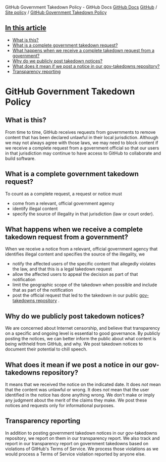 GitHub Government Takedown Policy - GitHub Docs
[GitHub Docs](/en)
[GitHub](/en/github)
/
[Site policy](/en/github/site-policy)
/
[GitHub Government Takedown Policy](/en/github/site-policy/github-government-takedown-policy)

## [In this article](#in-this-article)
- [What is this?](#what-is-this)
- [What is a complete government takedown request?](#what-is-a-complete-government-takedown-request)
- [What happens when we receive a complete takedown request from a government?](#what-happens-when-we-receive-a-complete-takedown-request-from-a-government)
- [Why do we publicly post takedown notices?](#why-do-we-publicly-post-takedown-notices)
- [What does it mean if we post a notice in our gov-takedowns repository?](#what-does-it-mean-if-we-post-a-notice-in-our-gov-takedowns-repository)
- [Transparency reporting](#transparency-reporting)

# GitHub Government Takedown Policy

## What is this?

From time to time, GitHub receives requests from governments to remove content that has been declared unlawful in their local jurisdiction. Although we may not always agree with those laws, we may need to block content if we receive a complete request from a government official so that our users in that jurisdiction may continue to have access to GitHub to collaborate and build software.

## What is a complete government takedown request?

To count as a complete request, a request or notice must

- come from a relevant, official government agency
- identify illegal content
- specify the source of illegality in that jurisdiction (law or court order).

## What happens when we receive a complete takedown request from a government?

When we receive a notice from a relevant, official government agency that identifies illegal content and specifies the source of the illegality, we

- notify the affected users of the specific content that allegedly violates the law, and that this is a legal takedown request
- allow the affected users to appeal the decision as part of that notification
- limit the geographic scope of the takedown when possible and include that as part of the notification
- post the official request that led to the takedown in our public
[gov-takedowns repository](https://github.com/github/gov-takedowns)
.

## Why do we publicly post takedown notices?

We are concerned about Internet censorship, and believe that transparency on a specific and ongoing level is essential to good governance. By publicly posting the notices, we can better inform the public about what content is being withheld from GitHub, and why. We post takedown notices to document their potential to chill speech.

## What does it mean if we post a notice in our gov-takedowns repository?

It means that we received the notice on the indicated date. It does
*not*
mean that the content was unlawful or wrong. It does
*not*
mean that the user identified in the notice has done anything wrong. We don't make or imply any judgment about the merit of the claims they make. We post these notices and requests only for informational purposes.

## Transparency reporting

In addition to posting government takedown notices in our gov-takedowns repository, we report on them in our transparency report. We also track and report in our transparency report on government takedowns based on violations of GitHub's Terms of Service. We process those violations as we would process a Terms of Service violation reported by anyone else.
